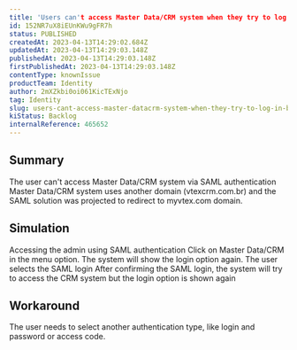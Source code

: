 ```yaml
---
title: 'Users can't access Master Data/CRM system when they try to log in by SAML authentication'
id: 152NR7uX8iEUnKWu9gFR7h
status: PUBLISHED
createdAt: 2023-04-13T14:29:02.684Z
updatedAt: 2023-04-13T14:29:03.148Z
publishedAt: 2023-04-13T14:29:03.148Z
firstPublishedAt: 2023-04-13T14:29:03.148Z
contentType: knownIssue
productTeam: Identity
author: 2mXZkbi0oi061KicTExNjo
tag: Identity
slug: users-cant-access-master-datacrm-system-when-they-try-to-log-in-by-saml-authentication
kiStatus: Backlog
internalReference: 465652
---
```


## Summary


The user can't access Master Data/CRM system via SAML authentication
Master Data/CRM system uses another domain (vtexcrm.com.br) and the SAML solution was projected to redirect to myvtex.com domain.



##

## Simulation


Accessing the admin using SAML authentication
Click on Master Data/CRM in the menu option.
The system will show the login option again.
The user selects the SAML login
After confirming the SAML login, the system will try to access the CRM system but
the login option is shown again


##

## Workaround


The user needs to select another authentication type, like login and password or access code.





